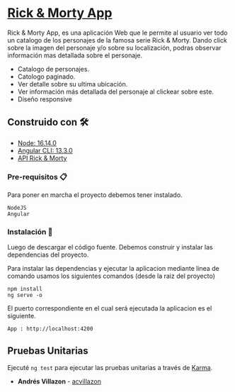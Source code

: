 # [Rick & Morty App](https://powerful-garden-96737.herokuapp.com/)

Rick & Morty App, es una aplicación Web que le permite al usuario ver todo un catalogo de los personajes de la famosa serie Rick & Morty.
Dando click sobre la imagen del personaje y/o sobre su localización, podras observar información mas detallada sobre el personaje.

* Catalogo de personajes.
* Catologo paginado.
* Ver detalle sobre su ultima ubicación.
* Ver información más detallada del personaje al clickear sobre este.
* Diseño responsive

## Construido con 🛠️

* [Node: 16.14.0](https://nodejs.org/en/)
* [Angular CLI: 13.3.0](https://angular.io)
* [API Rick & Morty](https://rickandmortyapi.com/documentation/)

### Pre-requisitos 📋

Para poner en marcha el proyecto debemos tener instalado.

```
NodeJS
Angular
```

### Instalación 🔧

Luego de descargar el código fuente. 
Debemos construir y instalar las dependencias del proyecto.

Para instalar las dependencias y ejecutar la aplicacion mediante linea de comando usamos los siguientes comandos (desde la raiz del proyecto)

```
npm install
ng serve -o 
```

El puerto correspondiente en el cual será ejecutada la aplicacion es el siguiente.
```
App : http://localhost:4200
```

## Pruebas Unitarias

Ejecuté `ng test` para ejecutar las pruebas unitarias a través de [Karma](https://karma-runner.github.io).

* **Andrés Villazon** - [acvillazon](https://github.com/acvillazon)
